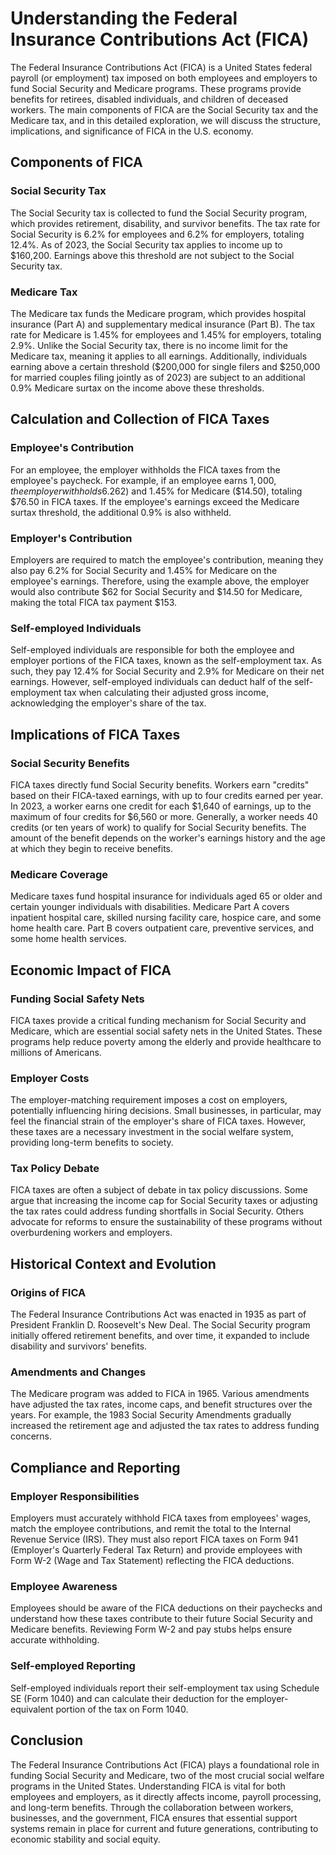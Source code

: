 # Understanding the Federal Insurance Contributions Act (FICA)

The Federal Insurance Contributions Act (FICA) is a United States federal payroll (or employment) tax imposed on both employees and employers to fund Social Security and Medicare programs. These programs provide benefits for retirees, disabled individuals, and children of deceased workers. The main components of FICA are the Social Security tax and the Medicare tax, and in this detailed exploration, we will discuss the structure, implications, and significance of FICA in the U.S. economy.

## Components of FICA

### Social Security Tax
The Social Security tax is collected to fund the Social Security program, which provides retirement, disability, and survivor benefits. The tax rate for Social Security is 6.2% for employees and 6.2% for employers, totaling 12.4%. As of 2023, the Social Security tax applies to income up to $160,200. Earnings above this threshold are not subject to the Social Security tax.

### Medicare Tax
The Medicare tax funds the Medicare program, which provides hospital insurance (Part A) and supplementary medical insurance (Part B). The tax rate for Medicare is 1.45% for employees and 1.45% for employers, totaling 2.9%. Unlike the Social Security tax, there is no income limit for the Medicare tax, meaning it applies to all earnings. Additionally, individuals earning above a certain threshold ($200,000 for single filers and $250,000 for married couples filing jointly as of 2023) are subject to an additional 0.9% Medicare surtax on the income above these thresholds.

## Calculation and Collection of FICA Taxes

### Employee's Contribution
For an employee, the employer withholds the FICA taxes from the employee's paycheck. For example, if an employee earns $1,000, the employer withholds 6.2% for Social Security ($62) and 1.45% for Medicare ($14.50), totaling $76.50 in FICA taxes. If the employee's earnings exceed the Medicare surtax threshold, the additional 0.9% is also withheld.

### Employer's Contribution
Employers are required to match the employee's contribution, meaning they also pay 6.2% for Social Security and 1.45% for Medicare on the employee's earnings. Therefore, using the example above, the employer would also contribute $62 for Social Security and $14.50 for Medicare, making the total FICA tax payment $153.

### Self-employed Individuals
Self-employed individuals are responsible for both the employee and employer portions of the FICA taxes, known as the self-employment tax. As such, they pay 12.4% for Social Security and 2.9% for Medicare on their net earnings. However, self-employed individuals can deduct half of the self-employment tax when calculating their adjusted gross income, acknowledging the employer's share of the tax.

## Implications of FICA Taxes

### Social Security Benefits
FICA taxes directly fund Social Security benefits. Workers earn "credits" based on their FICA-taxed earnings, with up to four credits earned per year. In 2023, a worker earns one credit for each $1,640 of earnings, up to the maximum of four credits for $6,560 or more. Generally, a worker needs 40 credits (or ten years of work) to qualify for Social Security benefits. The amount of the benefit depends on the worker's earnings history and the age at which they begin to receive benefits.

### Medicare Coverage
Medicare taxes fund hospital insurance for individuals aged 65 or older and certain younger individuals with disabilities. Medicare Part A covers inpatient hospital care, skilled nursing facility care, hospice care, and some home health care. Part B covers outpatient care, preventive services, and some home health services.

## Economic Impact of FICA

### Funding Social Safety Nets
FICA taxes provide a critical funding mechanism for Social Security and Medicare, which are essential social safety nets in the United States. These programs help reduce poverty among the elderly and provide healthcare to millions of Americans.

### Employer Costs
The employer-matching requirement imposes a cost on employers, potentially influencing hiring decisions. Small businesses, in particular, may feel the financial strain of the employer's share of FICA taxes. However, these taxes are a necessary investment in the social welfare system, providing long-term benefits to society.

### Tax Policy Debate
FICA taxes are often a subject of debate in tax policy discussions. Some argue that increasing the income cap for Social Security taxes or adjusting the tax rates could address funding shortfalls in Social Security. Others advocate for reforms to ensure the sustainability of these programs without overburdening workers and employers.

## Historical Context and Evolution

### Origins of FICA
The Federal Insurance Contributions Act was enacted in 1935 as part of President Franklin D. Roosevelt's New Deal. The Social Security program initially offered retirement benefits, and over time, it expanded to include disability and survivors' benefits.

### Amendments and Changes
The Medicare program was added to FICA in 1965. Various amendments have adjusted the tax rates, income caps, and benefit structures over the years. For example, the 1983 Social Security Amendments gradually increased the retirement age and adjusted the tax rates to address funding concerns.

## Compliance and Reporting

### Employer Responsibilities
Employers must accurately withhold FICA taxes from employees' wages, match the employee contributions, and remit the total to the Internal Revenue Service (IRS). They must also report FICA taxes on Form 941 (Employer's Quarterly Federal Tax Return) and provide employees with Form W-2 (Wage and Tax Statement) reflecting the FICA deductions.

### Employee Awareness
Employees should be aware of the FICA deductions on their paychecks and understand how these taxes contribute to their future Social Security and Medicare benefits. Reviewing Form W-2 and pay stubs helps ensure accurate withholding.

### Self-employed Reporting
Self-employed individuals report their self-employment tax using Schedule SE (Form 1040) and can calculate their deduction for the employer-equivalent portion of the tax on Form 1040.

## Conclusion

The Federal Insurance Contributions Act (FICA) plays a foundational role in funding Social Security and Medicare, two of the most crucial social welfare programs in the United States. Understanding FICA is vital for both employees and employers, as it directly affects income, payroll processing, and long-term benefits. Through the collaboration between workers, businesses, and the government, FICA ensures that essential support systems remain in place for current and future generations, contributing to economic stability and social equity.